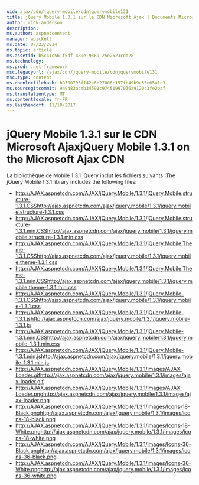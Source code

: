 ```yaml
---
uid: ajax/cdn/jquery-mobile/cdnjquerymobile131
title: jQuery Mobile 1.3.1 sur le CDN Microsoft Ajax | Documents Microsoft
author: rick-anderson
description: 
ms.author: aspnetcontent
manager: wpickett
ms.date: 07/23/2014
ms.topic: article
ms.assetid: b5c41c56-f5df-489e-9389-25e2523cdd28
ms.technology: 
ms.prod: .net-framework
msc.legacyurl: /ajax/cdn/jquery-mobile/cdnjquerymobile131
msc.type: content
ms.openlocfilehash: b9300793f142e6e27006c157fb49b9e55e65a1c3
ms.sourcegitcommit: 9a9483aceb34591c97451997036a9120c3fe2baf
ms.translationtype: MT
ms.contentlocale: fr-FR
ms.lasthandoff: 11/10/2017
---
```

<a name="jquery-mobile-131-on-the-microsoft-ajax-cdn"></a><span data-ttu-id="95389-102">jQuery Mobile 1.3.1 sur le CDN Microsoft Ajax</span><span class="sxs-lookup"><span data-stu-id="95389-102">jQuery Mobile 1.3.1 on the Microsoft Ajax CDN</span></span>
====================
<span data-ttu-id="95389-103">La bibliothèque de Mobile 1.3.1 jQuery inclut les fichiers suivants :</span><span class="sxs-lookup"><span data-stu-id="95389-103">The jQuery Mobile 1.3.1 library includes the following files:</span></span>

- <span data-ttu-id="95389-104">http://AJAX.aspnetcdn.com/AJAX/jQuery.Mobile/1.3.1/jQuery.Mobile.structure-1.3.1.CSS</span><span class="sxs-lookup"><span data-stu-id="95389-104">http://ajax.aspnetcdn.com/ajax/jquery.mobile/1.3.1/jquery.mobile.structure-1.3.1.css</span></span>
- <span data-ttu-id="95389-105">http://AJAX.aspnetcdn.com/AJAX/jQuery.Mobile/1.3.1/jQuery.Mobile.structure-1.3.1.min.CSS</span><span class="sxs-lookup"><span data-stu-id="95389-105">http://ajax.aspnetcdn.com/ajax/jquery.mobile/1.3.1/jquery.mobile.structure-1.3.1.min.css</span></span>
- <span data-ttu-id="95389-106">http://AJAX.aspnetcdn.com/AJAX/jQuery.Mobile/1.3.1/jQuery.Mobile.Theme-1.3.1.CSS</span><span class="sxs-lookup"><span data-stu-id="95389-106">http://ajax.aspnetcdn.com/ajax/jquery.mobile/1.3.1/jquery.mobile.theme-1.3.1.css</span></span>
- <span data-ttu-id="95389-107">http://AJAX.aspnetcdn.com/AJAX/jQuery.Mobile/1.3.1/jQuery.Mobile.Theme-1.3.1.min.CSS</span><span class="sxs-lookup"><span data-stu-id="95389-107">http://ajax.aspnetcdn.com/ajax/jquery.mobile/1.3.1/jquery.mobile.theme-1.3.1.min.css</span></span>
- <span data-ttu-id="95389-108">http://AJAX.aspnetcdn.com/AJAX/jQuery.Mobile/1.3.1/jQuery.Mobile-1.3.1.CSS</span><span class="sxs-lookup"><span data-stu-id="95389-108">http://ajax.aspnetcdn.com/ajax/jquery.mobile/1.3.1/jquery.mobile-1.3.1.css</span></span>
- <span data-ttu-id="95389-109">http://AJAX.aspnetcdn.com/AJAX/jQuery.Mobile/1.3.1/jQuery.Mobile-1.3.1.js</span><span class="sxs-lookup"><span data-stu-id="95389-109">http://ajax.aspnetcdn.com/ajax/jquery.mobile/1.3.1/jquery.mobile-1.3.1.js</span></span>
- <span data-ttu-id="95389-110">http://AJAX.aspnetcdn.com/AJAX/jQuery.Mobile/1.3.1/jQuery.Mobile-1.3.1.min.CSS</span><span class="sxs-lookup"><span data-stu-id="95389-110">http://ajax.aspnetcdn.com/ajax/jquery.mobile/1.3.1/jquery.mobile-1.3.1.min.css</span></span>
- <span data-ttu-id="95389-111">http://AJAX.aspnetcdn.com/AJAX/jQuery.Mobile/1.3.1/jQuery.Mobile-1.3.1.min.js</span><span class="sxs-lookup"><span data-stu-id="95389-111">http://ajax.aspnetcdn.com/ajax/jquery.mobile/1.3.1/jquery.mobile-1.3.1.min.js</span></span>
- <span data-ttu-id="95389-112">http://AJAX.aspnetcdn.com/AJAX/jQuery.Mobile/1.3.1/images/AJAX-Loader.gif</span><span class="sxs-lookup"><span data-stu-id="95389-112">http://ajax.aspnetcdn.com/ajax/jquery.mobile/1.3.1/images/ajax-loader.gif</span></span>
- <span data-ttu-id="95389-113">http://AJAX.aspnetcdn.com/AJAX/jQuery.Mobile/1.3.1/images/AJAX-Loader.png</span><span class="sxs-lookup"><span data-stu-id="95389-113">http://ajax.aspnetcdn.com/ajax/jquery.mobile/1.3.1/images/ajax-loader.png</span></span>
- <span data-ttu-id="95389-114">http://AJAX.aspnetcdn.com/AJAX/jQuery.Mobile/1.3.1/images/Icons-18-Black.png</span><span class="sxs-lookup"><span data-stu-id="95389-114">http://ajax.aspnetcdn.com/ajax/jquery.mobile/1.3.1/images/icons-18-black.png</span></span>
- <span data-ttu-id="95389-115">http://AJAX.aspnetcdn.com/AJAX/jQuery.Mobile/1.3.1/images/Icons-18-White.png</span><span class="sxs-lookup"><span data-stu-id="95389-115">http://ajax.aspnetcdn.com/ajax/jquery.mobile/1.3.1/images/icons-18-white.png</span></span>
- <span data-ttu-id="95389-116">http://AJAX.aspnetcdn.com/AJAX/jQuery.Mobile/1.3.1/images/Icons-36-Black.png</span><span class="sxs-lookup"><span data-stu-id="95389-116">http://ajax.aspnetcdn.com/ajax/jquery.mobile/1.3.1/images/icons-36-black.png</span></span>
- <span data-ttu-id="95389-117">http://AJAX.aspnetcdn.com/AJAX/jQuery.Mobile/1.3.1/images/Icons-36-White.png</span><span class="sxs-lookup"><span data-stu-id="95389-117">http://ajax.aspnetcdn.com/ajax/jquery.mobile/1.3.1/images/icons-36-white.png</span></span>
